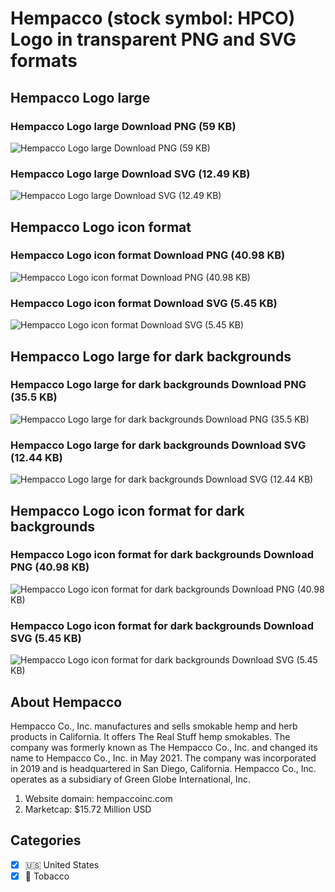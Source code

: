 # Hempacco (stock symbol: HPCO) Logo in transparent PNG and SVG formats

## Hempacco Logo large

### Hempacco Logo large Download PNG (59 KB)

![Hempacco Logo large Download PNG (59 KB)](/img/orig/HPCO_BIG-dd925c3c.png)

### Hempacco Logo large Download SVG (12.49 KB)

![Hempacco Logo large Download SVG (12.49 KB)](/img/orig/HPCO_BIG-3130d3a5.svg)

## Hempacco Logo icon format

### Hempacco Logo icon format Download PNG (40.98 KB)

![Hempacco Logo icon format Download PNG (40.98 KB)](/img/orig/HPCO-e0efa643.png)

### Hempacco Logo icon format Download SVG (5.45 KB)

![Hempacco Logo icon format Download SVG (5.45 KB)](/img/orig/HPCO-b7a72e39.svg)

## Hempacco Logo large for dark backgrounds

### Hempacco Logo large for dark backgrounds Download PNG (35.5 KB)

![Hempacco Logo large for dark backgrounds Download PNG (35.5 KB)](/img/orig/HPCO_BIG.D-70f350e6.png)

### Hempacco Logo large for dark backgrounds Download SVG (12.44 KB)

![Hempacco Logo large for dark backgrounds Download SVG (12.44 KB)](/img/orig/HPCO_BIG.D-9a1f7c1f.svg)

## Hempacco Logo icon format for dark backgrounds

### Hempacco Logo icon format for dark backgrounds Download PNG (40.98 KB)

![Hempacco Logo icon format for dark backgrounds Download PNG (40.98 KB)](/img/orig/HPCO.D-aa61b8e4.png)

### Hempacco Logo icon format for dark backgrounds Download SVG (5.45 KB)

![Hempacco Logo icon format for dark backgrounds Download SVG (5.45 KB)](/img/orig/HPCO.D-4513af4f.svg)

## About Hempacco

Hempacco Co., Inc. manufactures and sells smokable hemp and herb products in California. It offers The Real Stuff hemp smokables. The company was formerly known as The Hempacco Co., Inc. and changed its name to Hempacco Co., Inc. in May 2021. The company was incorporated in 2019 and is headquartered in San Diego, California. Hempacco Co., Inc. operates as a subsidiary of Green Globe International, Inc.

1. Website domain: hempaccoinc.com
2. Marketcap: $15.72 Million USD


## Categories
- [x] 🇺🇸 United States
- [x] 🚬 Tobacco
